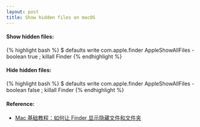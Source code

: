 ```yaml
---
layout: post
title: Show hidden files on macOS
---
```


#### Show hidden files:
{% highlight bash %}
$ defaults write com.apple.finder AppleShowAllFiles -boolean true ; killall Finder
{% endhighlight %}

#### Hide hidden files:
{% highlight bash %}
$ defaults write com.apple.finder AppleShowAllFiles -boolean false ; killall Finder
{% endhighlight %}

#### Reference:
* [Mac 基础教程：如何让 Finder 显示隐藏文件和文件夹](https://sspai.com/post/26273)
